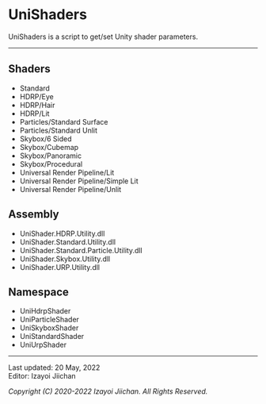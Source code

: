 # UniShaders

UniShaders is a script to get/set Unity shader parameters.

___
## Shaders

- Standard
- HDRP/Eye
- HDRP/Hair
- HDRP/Lit
- Particles/Standard Surface
- Particles/Standard Unlit
- Skybox/6 Sided
- Skybox/Cubemap
- Skybox/Panoramic
- Skybox/Procedural
- Universal Render Pipeline/Lit
- Universal Render Pipeline/Simple Lit
- Universal Render Pipeline/Unlit

## Assembly

- UniShader.HDRP.Utility.dll
- UniShader.Standard.Utility.dll
- UniShader.Standard.Particle.Utility.dll
- UniShader.Skybox.Utility.dll
- UniShader.URP.Utility.dll

## Namespace

- UniHdrpShader
- UniParticleShader
- UniSkyboxShader
- UniStandardShader
- UniUrpShader

___
Last updated: 20 May, 2022  
Editor: Izayoi Jiichan

*Copyright (C) 2020-2022 Izayoi Jiichan. All Rights Reserved.*
